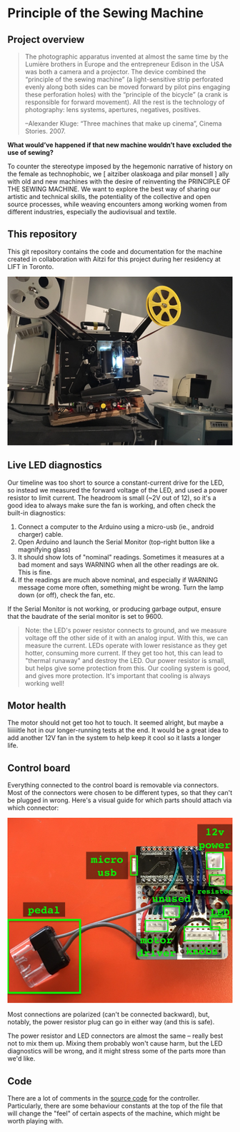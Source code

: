 # Principle of the Sewing Machine

## Project overview

> The photographic apparatus invented at almost the same time by the Lumière brothers in Europe and the entrepreneur Edison in the USA was both a camera and a projector. The device combined the “principle of the sewing machine” (a light-sensitive strip perforated evenly along both sides can be moved forward by pilot pins engaging these perforation holes) with the “principle of the bicycle” (a crank is responsible for forward movement). All the rest is the technology of photography: lens systems, apertures, negatives, positives.
>
> –Alexander Kluge: “Three machines that make up cinema”, Cinema Stories. 2007.

**What would’ve happened if that new machine wouldn’t have excluded the use of sewing?**

To counter the stereotype imposed by the hegemonic narrative of history on the female as technophobic, we [ aitziber olaskoaga and pilar monsell ] ally with old and new machines with the desire of reinventing the PRINCIPLE OF THE SEWING MACHINE. We want to explore the best way of sharing our artistic and technical skills, the potentiality of the collective and open source processes, while weaving encounters among working women from different industries, especially the audiovisual and textile.

## This repository

This git repository contains the code and documentation for the machine created in collaboration with Aitzi for this project during her residency at LIFT in Toronto.

![the machine](machine.jpg)

## Live LED diagnostics

Our timeline was too short to source a constant-current drive for the LED, so instead we measured the forward voltage of the LED, and used a power resistor to limit current. The headroom is small (~2V out of 12), so it's a good idea to always make sure the fan is working, and often check the built-in diagnostics:

1. Connect a computer to the Arduino using a micro-usb (ie., android charger) cable.
2. Open Arduino and launch the Serial Monitor (top-right button like a magnifying glass)
3. It should show lots of "nominal" readings. Sometimes it measures at a bad moment and says WARNING when all the other readings are ok. This is fine.
4. If the readings are much above nominal, and especially if WARNING message come more often, something might be wrong. Turn the lamp down (or off), check the fan, etc.

If the Serial Monitor is not working, or producing garbage output, ensure that the baudrate of the serial monitor is set to 9600.

> Note: the LED's power resistor connects to ground, and we measure voltage off the other side of it with an analog input. With this, we can measure the current. LEDs operate with lower resistance as they get hotter, consuming more current. If they get too hot, this can lead to "thermal runaway" and destroy the LED. Our power resistor is small, but helps give some protection from this. Our cooling system is good, and gives more protection. It's important that cooling is always working well!

## Motor health

The motor should not get too hot to touch. It seemed alright, but maybe a liiiiiitle hot in our longer-running tests at the end. It would be a great idea to add another 12V fan in the system to help keep it cool so it lasts a longer life.

## Control board

Everything connected to the control board is removable via connectors. Most of the connectors were chosen to be different types, so that they can't be plugged in wrong. Here's a visual guide for which parts should attach via which connector:

![connectors](projector-control-connectors.jpg)

Most connections are polarized (can't be connected backward), but, notably, the power resistor plug can go in either way (and this is safe).

The power resistor and LED connectors are almost the same – really best not to mix them up. Mixing them probably won't cause harm, but the LED diagnostics will be wrong, and it might stress some of the parts more than we'd like.

## Code

There are a lot of comments in the [source code](principle-sewing-machine/principle-sewing-machine.ino) for the controller. Particularly, there are some behaviour constants at the top of the file that will change the "feel" of certain aspects of the machine, which might be worth playing with.
